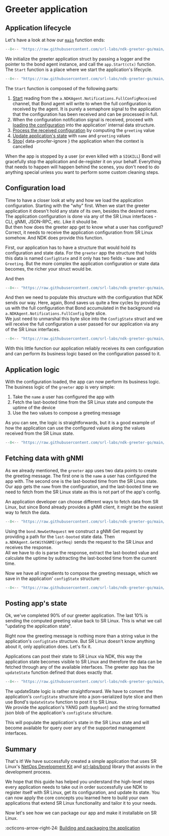 # Greeter application

## Application lifecycle

Let's have a look at how our [`main`][main-go] function ends:

```{.go title="main.go"}
--8<-- "https://raw.githubusercontent.com/srl-labs/ndk-greeter-go/main/main.go:main-init-app"
```

We initialize the greeter application struct by passing a logger and the pointer to the bond agent instance, and call the `app.Start(ctx)` function. The `Start` function is a place where we start the application's lifecycle.

```{.go title="greeter/app.go" linenums="1"}
--8<-- "https://raw.githubusercontent.com/srl-labs/ndk-greeter-go/main/greeter/app.go:app-start"
```

The `Start` function is composed of the following parts:

1. [Start](#__codelineno-1-4) reading from the `a.NDKAgent.Notifications.FullConfigReceived` channel, that Bond agent will write to when the full configuration is received by the agent. It is purely a semaphore signal to the application that the configuration has been received and can be processed in full.
2. When the configuration notification signal is received, proceed with [loading the configuration](#__codelineno-1-7) into the application' internal data structure.
3. [Process the received configuration](#__codelineno-1-9) by computing the `greeting` value
4. [Update application's state](#__codelineno-1-11) with `name` and `greeting` values
5. [Stop](#__codelineno-1-13:14){ data-proofer-ignore } the application when the context is cancelled

When the app is stopped by a user (or even killed with a `SIGKILL`) Bond will gracefully stop the application and de-register it on your behalf. Everything that needs to happen will happen behind the scenes, you don't need to do anything special unless you want to perform some custom cleaning steps.

## Configuration load

Time to have a closer look at why and how we load the application configuration. Starting with the "why" first. When we start the greeter application it doesn't hold any state of its own, besides the desired name. The application configuration is done via any of the SR Linux interfaces - CLI, gNMI, JSON-RPC, etc. Like it should be.  
But then how does the greeter app get to know what a user has configured? Correct, it needs to receive the application configuration from SR Linux somehow. And NDK does provide this function.

First, our application has to have a structure that would hold its configuration and state data. For the `greeter` app the structure that holds this data is named `ConfigState` and it only has two fields - `Name` and `Greeting`. But the more complex the application configuration or state data becomes, the richer your struct would be.

And then

```{.go title="greeter/config.go"}
--8<-- "https://raw.githubusercontent.com/srl-labs/ndk-greeter-go/main/greeter/config.go:configstate-struct"
```

And then we need to populate this structure with the configuration that NDK sends our way. Here, again, Bond saves us quite a few cycles by providing us with the full configuration that Bond accumulated in the background via `a.NDKAgent.Notifications.FullConfig` byte slice.  
We just need to unmarshal this byte slice into the `ConfigState` struct and we will receive the full configuration a user passed for our application via any of the SR Linux interfaces.

```{.go title="greeter/config.go"}
--8<-- "https://raw.githubusercontent.com/srl-labs/ndk-greeter-go/main/greeter/config.go:load-greeter-cfg"
```

With this little function our application reliably receives its own configuration and can perform its business logic based on the configuration passed to it.

## Application logic

With the configuration loaded, the app can now perform its business logic. The business logic of the `greeter` app is very simple:

1. Take the `name` a user has configured the app with
2. Fetch the last-booted time from the SR Linux state and compute the uptime of the device
3. Use the two values to compose a greeting message

As you can see, the logic is straightforwards, but it is a good example of how the application can use the configured values along the values received from the SR Linux state.

```{.go title="greeter/config.go"}
--8<-- "https://raw.githubusercontent.com/srl-labs/ndk-greeter-go/main/greeter/config.go:process-config"
```

## Fetching data with gNMI

As we already mentioned, the `greeter` app uses two data points to create the greeting message. The first one is the `name` a user has configured the app with. The second one is the last-booted time from the SR Linux state. Our app gets the `name` from the configuration, and the last-booted time we need to fetch from the SR Linux state as this is not part of the app's config.

An application developer can choose different ways to fetch data from SR Linux, but since Bond already provides a gNMI client, it might be the easiest way to fetch the data.

```{.go title="greeter/app.go"}
--8<-- "https://raw.githubusercontent.com/srl-labs/ndk-greeter-go/main/greeter/app.go:get-uptime"
```

Using the `bond.NewGetRequest` we construct a gNMI Get request by providing a path for the `last-booted` state data. Then `a.NDKAgent.GetWithGNMI(getReq)` sends the request to the SR Linux and receives the response.  
All we have to do is parse the response, extract the last-booted value and calculate the uptime by subtracting the last-booted time from the current time.

Now we have all ingredients to compose the greeting message, which we save in the application' `configState` structure:

```go
--8<-- "https://raw.githubusercontent.com/srl-labs/ndk-greeter-go/main/greeter/config.go:greeting-msg"
```

## Posting app's state

Ok, we've completed 90% of our greeter application. The last 10% is sending the computed greeting value back to SR Linux. This is what we call "updating the application state".

Right now the greeting message is nothing more than a string value in the application's `configState` structure. But SR Linux doesn't know anything about it, only application does. Let's fix it.

Applications can post their state to SR Linux via NDK, this way the application state becomes visible to SR Linux and therefore the data can be fetched through any of the available interfaces. The greeter app has the `updateState` function defined that does exactly that.

```{.go title="greeter/state.go"}
--8<-- "https://raw.githubusercontent.com/srl-labs/ndk-greeter-go/main/greeter/state.go:update-state"
```

The updateState logic is rather straightforward. We have to convert the application's `configState` structure into a json-serialized byte slice and then use Bond's `UpdateState` function to post it to SR Linux.  
We provide the application's YANG path (`AppRoot`) and the string formatted json blob of the application's `configState` structure.

This will populate the application's state in the SR Linux state and will become available for query over any of the supported management interfaces.

## Summary

That's it! We have successfully created a simple application that uses SR Linux's [NetOps Development Kit](https://ndk.srlinux.dev) and [srl-labs/bond][bond-repo] library that assists in the development process.

We hope that this guide has helped you understand the high-level steps every application needs to take out in order successfully use NDK to register itself with SR Linux, get its configuration, and update its state. You can now apply the core concepts you learned here to build your own applications that extend SR Linux functionality and tailor it to your needs.

Now let's see how we can package our app and make it installable on SR Linux.

:octicons-arrow-right-24: [Building and packaging the application](../build-and-package.md)

[bond-repo]: https://github.com/srl-labs/bond
[main-go]: https://github.com/srl-labs/ndk-greeter-go/blob/main/main.go
